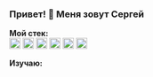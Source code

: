 ### Привет! 👋 Меня зовут Сергей

**Мой стек:**  
<code><img height="20" src="https://cdn.jsdelivr.net/npm/simple-icons@3.12.2/icons/html5.svg"></code>
<code><img height="20" src="https://cdn.jsdelivr.net/npm/simple-icons@3.12.2/icons/css3.svg"></code>
<code><img height="20" src="https://cdn.jsdelivr.net/npm/simple-icons@3.12.2/icons/javascript.svg"></code>
<code><img height="20" src="https://cdn.jsdelivr.net/npm/simple-icons@4.16.0/icons/git.svg"></code>
<code><img height="20" src="https://cdn.jsdelivr.net/npm/simple-icons@4.16.0/icons/react.svg"></code>
<code><img height="20" src="https://cdn.jsdelivr.net/npm/simple-icons@4.16.0/icons/webstorm.svg"></code>

**Изучаю:**  


<!--
**DelightVLG/DelightVLG** is a ✨ _special_ ✨ repository because its `README.md` (this file) appears on your GitHub profile.

Here are some ideas to get you started:

- 🔭 I’m currently working on ...
- 🌱 I’m currently learning ...
- 👯 I’m looking to collaborate on ...
- 🤔 I’m looking for help with ...
- 💬 Ask me about ...
- 📫 How to reach me: ...
- 😄 Pronouns: ...
- ⚡ Fun fact: ...
-->
